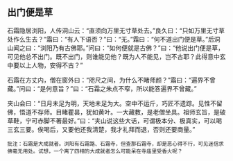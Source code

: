 ## 出门便是草

石霜隐居浏阳，人传洞山云：“直须向万里无寸草处去。”良久曰：“只如万里无寸草处作么生去？”霜曰：“有人下语否？”曰：“无。”霜曰：“何不道出门便是草。”后洞山闻之曰：“浏阳乃有古佛耶。”问曰：“如何便就是古佛？”曰：“他说出门便是草，可见他总不出门。既不出门，则谁能见他？既为人不能见，岂不古耶？此得意中玄中要以上人物，安得不古？”

石霜在方丈内，僧在窗外曰：“咫尺之间，为什么不睹师颜？”霜曰：“遍界不曾藏。”问曰：“是何意旨？”曰：“石霜之朱点不窄，所以能答遍界不曾藏。”

夹山会曰：“日月未足为明，天地未足为大。空中不运斤，巧匠不遗踪。见性不留佛，悟道不存师。目睹瞿昙，犹如黄叶。一大藏教，是老僧坐具。祖师玄旨，是破草鞋，宁可赤脚不著最好。”曰：“夹山说这些大话，可谓极本分、极真实，可以喝三玄三要。俟喝后，又要他还我清楚，我才礼拜而退，否则还要商量。”

```xu
批注：石霜是大成就者。浏阳有石霜路、石霜寺，但查那石霜寺，却是恶心得不行，可见迷信求佛毫无用处。试想，一个离了四相的大成就者怎么可能呆在寺庙里受香火呢？
```
